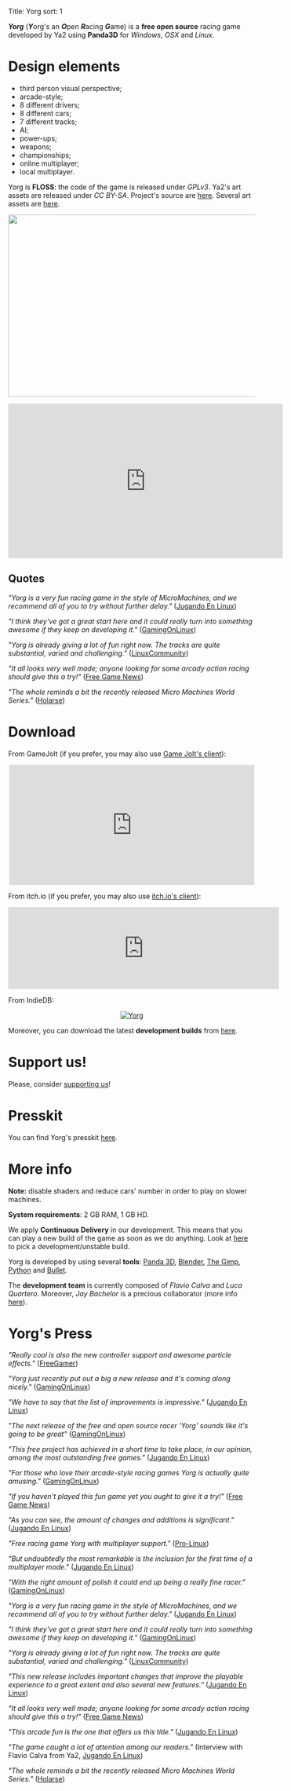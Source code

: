 Title: Yorg
sort: 1

***Yorg*** (***Y***org's an ***O***pen ***R***acing ***G***ame) is a **free open source** racing game developed by Ya2 using **Panda3D** for *Windows*, *OSX* and *Linux*.

Design elements
===============

* third person visual perspective;
* arcade-style;
* 8 different drivers;
* 8 different cars;
* 7 different tracks;
* AI;
* power-ups;
* weapons;
* championships;
* online multiplayer;
* local multiplayer.

Yorg is **FLOSS**: the code of the game is released under *GPLv3*. Ya2's art assets are released under *CC BY-SA*. Project's source are [here](https://github.com/cflavio/yorg). Several art assets are [here](https://opengameart.org/users/flavio).

<p align="center"><a href="{filename}/images/yorg/yorg_0_11_a.jpg"><img src="{filename}/images/yorg/yorg_0_11_a.jpg" width="660" height="371" /></a></p>

<p align="center"><iframe width="560" height="315" src="https://www.youtube.com/embed/1-ePMtYUMv0" frameborder="0" allowfullscreen></iframe></p>

Quotes
------

*"Yorg is a very fun racing game in the style of MicroMachines, and we recommend all of you to try without further delay."* ([Jugando En Linux](https://jugandoenlinux.com/index.php/homepage/generos/carreras/item/885-el-juego-libre-yorg-acaba-de-publicar-la-version-0-9-rc1))

*"I think they've got a great start here and it could really turn into something awesome if they keep on developing it."* ([GamingOnLinux](https://www.gamingonlinux.com/articles/yorg-a-free-and-open-source-racing-game-with-some-hilarious-handling.10876))

*"Yorg is already giving a lot of fun right now. The tracks are quite substantial, varied and challenging."* ([LinuxCommunity](http://www.linux-community.de/Internal/Artikel/Online-Artikel/Das-Spiel-zum-Wochenende-Yorg))

*"It all looks very well made; anyone looking for some arcady action racing should give this a try!"* ([Free Game News](http://fossgames.blogspot.it/2017/08/yorg.html))

*"The whole reminds a bit the recently released Micro Machines World Series."* ([Holarse](http://www.holarse-linuxgaming.de/wiki/yorg))

Download
========

From GameJolt (if you prefer, you may also use [Game Jolt's client](https://gamejolt.com/client)):

<p align="center"><iframe src="https://widgets.gamejolt.com/package/v1?key=HCPQut48&amp;theme=light" width="500" height="245" frameborder="0"></iframe></p>

From itch.io (if you prefer, you may also use [itch.io's client](https://itch.io/app)):

<p align="center"><iframe src="https://itch.io/embed/133201" width="552" height="167" frameborder="0"></iframe></p>

From IndieDB:

<p align="center"><a title="View Yorg on Indie DB" href="http://www.indiedb.com/games/yorg" target="_blank""><img src="http://button.indiedb.com/popularity/medium/games/44744.png" alt="Yorg"/></a></p>


Moreover, you can download the latest **development builds** from [here](http://www.ya2tech.it).

Support us!
===========

Please, consider [supporting us]({filename}/pages/support_us.md)!

Presskit
========

You can find Yorg's presskit [here](http://www.indiedb.com/games/yorg/presskit).

More info
=========

**Note:** disable shaders and reduce cars' number in order to play on slower machines.

**System requirements**: 2 GB RAM, 1 GB HD.

We apply **Continuous Delivery** in our development. This means that you can play a new build of the game as soon as we do anything. Look at [here](http://www.ya2tech.it) to pick a development/unstable build.

Yorg is developed by using several **tools**: [Panda 3D](http://www.panda3d.org), [Blender](https://www.blender.org), [The Gimp](http://www.gimp.org), [Python](https://www.python.org) and [Bullet](http://bulletphysics.org).

The **development team** is currently composed of *Flavio Calva* and *Luca Quartero*. Moreover, *Jay Bachelor* is a precious collaborator (more info [here]({filename}/pages/about.md)).

Yorg's Press
============

*"Really cool is also the new controller support and awesome particle effects."* ([FreeGamer](https://freegamer.blogspot.com/2019/08/yorg-011-released-now-with-split-screen.html))

*"Yorg just recently put out a big a new release and it's coming along nicely."* ([GamingOnLinux](https://www.gamingonlinux.com/articles/the-foss-racer-yorg-has-recently-released-a-big-update-with-local-multiplayer.14929))

*"We have to say that the list of improvements is impressive."* ([Jugando En Linux](https://jugandoenlinux.com/index.php/homepage/generos/carreras/2-carreras/1228-ya-esta-aqui-yorg-0-11))

*"The next release of the free and open source racer 'Yorg' sounds like it's going to be great"* ([GamingOnLinux](https://www.gamingonlinux.com/articles/the-next-release-of-the-free-and-open-source-racer-yorg-sounds-like-its-going-to-be-great.13921))

*"This free project has achieved in a short time to take place, in our opinion, among the most outstanding free games."* ([Jugando En Linux](https://jugandoenlinux.com/index.php/homepage/generos/carreras/2-carreras/1099-los-mejores-juegos-de-coches-libres))

*"For those who love their arcade-style racing games Yorg is actually quite amusing."* ([GamingOnLinux](https://www.gamingonlinux.com/articles/free-and-open-source-racing-game-yorg-has-a-new-release-with-a-new-track-a-new-camera-and-more.12865))

*"If you haven't played this fun game yet you ought to give it a try!"* ([Free Game News](https://fossgames.blogspot.com/2018/10/yorg-010.html))

*"As you can see, the amount of changes and additions is significant."* ([Jugando En Linux](https://jugandoenlinux.com/index.php/homepage/generos/carreras/2-carreras/1008-el-juego-libre-yorg-alcanza-la-version-0-10))

*"Free racing game Yorg with multiplayer support."* ([Pro-Linux](http://www.pro-linux.de/news/1/26017/freies-rennspiel-yorg-mit-multiplayer-unterstützung.html))

*"But undoubtedly the most remarkable is the inclusion for the first time of a multiplayer mode."* ([Jugando En Linux](https://www.jugandoenlinux.com/index.php/homepage/generos/carreras/item/899-yorg-0-9-ya-esta-aqui))

*"With the right amount of polish it could end up being a really fine racer."* ([GamingOnLinux](https://www.gamingonlinux.com/articles/free-and-open-source-racer-yorg-has-a-new-build-out-with-experimental-multiplayer.11999))

*"Yorg is a very fun racing game in the style of MicroMachines, and we recommend all of you to try without further delay."* ([Jugando En Linux](https://jugandoenlinux.com/index.php/homepage/generos/carreras/item/885-el-juego-libre-yorg-acaba-de-publicar-la-version-0-9-rc1))

*"I think they've got a great start here and it could really turn into something awesome if they keep on developing it."* ([GamingOnLinux](https://www.gamingonlinux.com/articles/yorg-a-free-and-open-source-racing-game-with-some-hilarious-handling.10876))

*"Yorg is already giving a lot of fun right now. The tracks are quite substantial, varied and challenging."* ([LinuxCommunity](http://www.linux-community.de/Internal/Artikel/Online-Artikel/Das-Spiel-zum-Wochenende-Yorg))

*"This new release includes important changes that improve the playable experience to a great extent and also several new features."* ([Jugando En Linux](http://jugandoenlinux.com/index.php/homepage/generos/carreras/item/686-yorg-alacanza-la-version-0-8))

*"It all looks very well made; anyone looking for some arcady action racing should give this a try!"* ([Free Game News](http://fossgames.blogspot.it/2017/08/yorg.html))

*"This arcade fun is the one that offers us this title."* ([Jugando En Linux](http://www.jugandoenlinux.com/index.php/homepage/generos/carreras/item/580-yorg-un-juego-de-carreras-open-source))

*"The game caught a lot of attention among our readers."* (Interview with Flavio Calva from Ya2, [Jugando En Linux](http://www.jugandoenlinux.com/index.php/homepage/entrevistas/item/587-entrevista-a-flavio-calva-de-ya2-yorg))

*"The whole reminds a bit the recently released Micro Machines World Series."* ([Holarse](http://www.holarse-linuxgaming.de/wiki/yorg))
